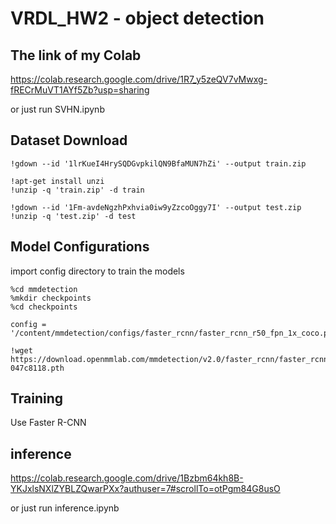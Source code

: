 # VRDL_HW2 - object detection

## The link of my Colab
https://colab.research.google.com/drive/1R7_y5zeQV7vMwxg-fRECrMuVT1AYf5Zb?usp=sharing

or just run SVHN.ipynb

## Dataset Download
```
!gdown --id '1lrKueI4HrySQDGvpkilQN9BfaMUN7hZi' --output train.zip

!apt-get install unzi
!unzip -q 'train.zip' -d train

!gdown --id '1Fm-avdeNgzhPxhvia0iw9yZzcoOggy7I' --output test.zip
!unzip -q 'test.zip' -d test
```
## Model Configurations

import config directory to train the models
```
%cd mmdetection
%mkdir checkpoints
%cd checkpoints

config = '/content/mmdetection/configs/faster_rcnn/faster_rcnn_r50_fpn_1x_coco.py'

!wget https://download.openmmlab.com/mmdetection/v2.0/faster_rcnn/faster_rcnn_r50_fpn_1x_coco/faster_rcnn_r50_fpn_1x_coco_20200130-047c8118.pth
```

## Training
Use Faster R-CNN

## inference

https://colab.research.google.com/drive/1Bzbm64kh8B-YKJxlsNXlZYBLZQwarPXx?authuser=7#scrollTo=otPgm84G8usO

or just run inference.ipynb
